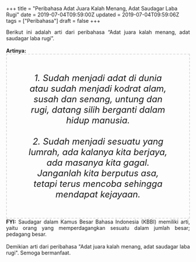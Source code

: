 +++
title = "Peribahasa Adat Juara Kalah Menang, Adat Saudagar Laba Rugi"
date = 2019-07-04T09:59:00Z
updated = 2019-07-04T09:59:06Z
tags = ["Peribahasa"]
draft = false
+++

<div dir="ltr" style="text-align: left;" trbidi="on"><div style="text-align: justify;">Berikut ini adalah arti dari peribahasa “Adat juara kalah menang, adat saudagar laba rugi”.</div><br /><div style="text-align: justify;"><b>Artinya:</b></div><div style="border: 2px dashed #ddd; font-size: 24px; height: auto; margin: 0 auto; padding: 50px; text-align: center; width: auto;"><i>1. Sudah menjadi adat di dunia atau sudah menjadi kodrat alam, susah dan senang, untung dan rugi, datang silih berganti dalam hidup manusia.<br /><br />2. Sudah menjadi sesuatu yang lumrah, ada kalanya kita berjaya, ada masanya kita gagal. Janganlah kita berputus asa, tetapi terus mencoba sehingga mendapat kejayaan.</i></div><div style="text-align: justify;"><b>FYI:</b> Saudagar dalam Kamus Besar Bahasa Indonesia (KBBI) memiliki arti, yaitu orang yang memperdagangkan sesuatu dalam jumlah besar; pedagang besar.<br /><br /></div><div style="text-align: justify;">Demikian arti dari peribahasa "Adat juara kalah menang, adat saudagar laba rugi". Semoga bermanfaat.</div></div>
